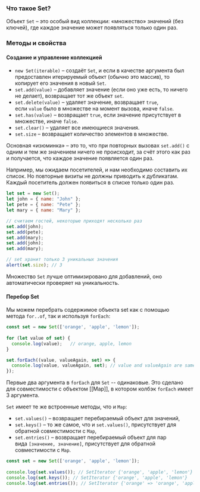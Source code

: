 ### Что такое Set?
Объект `Set` – это особый вид коллекции: «множество» значений (без ключей), где каждое значение может появляться только один раз.

### Методы и свойства
#### Создание и управление коллекцией
- `new Set(iterable)` – создаёт `Set`, и если в качестве аргумента был предоставлен итерируемый объект (обычно это массив), то копирует его значения в новый `Set`.
- `set.add(value)` – добавляет значение (если оно уже есть, то ничего не делает), возвращает тот же объект `set`.
- `set.delete(value)` – удаляет значение, возвращает `true`, если `value` было в множестве на момент вызова, иначе `false`.
- `set.has(value)` – возвращает `true`, если значение присутствует в множестве, иначе `false`.
- `set.clear()` – удаляет все имеющиеся значения.
- `set.size` – возвращает количество элементов в множестве.

Основная «изюминка» – это то, что при повторных вызовах `set.add()` с одним и тем же значением ничего не происходит, за счёт этого как раз и получается, что каждое значение появляется один раз.

Например, мы ожидаем посетителей, и нам необходимо составить их список. Но повторные визиты не должны приводить к дубликатам. Каждый посетитель должен появиться в списке только один раз.
```js
let set = new Set();
let john = { name: "John" };
let pete = { name: "Pete" };
let mary = { name: "Mary" };

// считаем гостей, некоторые приходят несколько раз
set.add(john);
set.add(pete);
set.add(mary);
set.add(john);
set.add(mary);

// set хранит только 3 уникальных значения
alert(set.size); // 3
```

Множество `Set` лучше оптимизировано для добавлений, оно автоматически проверяет на уникальность.

#### Перебор Set
Мы можем перебрать содержимое объекта set как с помощью метода `for..of`, так и используя `forEach`:
```js
const set = new Set(['orange', 'apple', 'lemon']);  
  
for (let value of set) {  
  console.log(value);   // orange, apple, lemon
}

set.forEach((value, valueAgain, set) => {  
  console.log(value, valueAgain, set); // value and valueAgain are same 
});
```

Первые два аргумента в `forEach` для `Set` -- одинаковые. Это  сделано для совместимости с объектом [[Map]], в котором колбэк `forEach` имеет 3 аргумента.

`Set` имеет те же встроенные методы, что и `Map`:
- `set.values()` – возвращает перебираемый объект для значений,
- `set.keys()` – то же самое, что и `set.values()`, присутствует для обратной совместимости с `Map`,
- `set.entries()` – возвращает перебираемый объект для пар вида `[значение, значение]`, присутствует для обратной совместимости с `Map`.
```js
const set = new Set(['orange', 'apple', 'lemon']);  
  
console.log(set.values()); // SetIterator {'orange', 'apple', 'lemon'}
console.log(set.keys()); // SetIterator {'orange', 'apple', 'lemon'}
console.log(set.entries()); // SetIterator {'orange' => 'orange', 'apple' => 'apple', 'lemon' => 'lemon'}

```